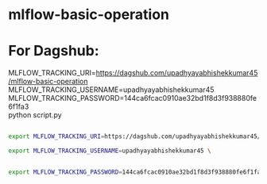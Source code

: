 # mlflow-basic-operation



# For Dagshub:
MLFLOW_TRACKING_URI=https://dagshub.com/upadhyayabhishekkumar45/mlflow-basic-operation
MLFLOW_TRACKING_USERNAME=upadhyayabhishekkumar45 \
MLFLOW_TRACKING_PASSWORD=144ca6fcac0910ae32bd1f8d3f938880fe6f1fa3 \
python script.py


```bash

export MLFLOW_TRACKING_URI=https://dagshub.com/upadhyayabhishekkumar45/mlflow-basic-operation

export MLFLOW_TRACKING_USERNAME=upadhyayabhishekkumar45 \


export MLFLOW_TRACKING_PASSWORD=144ca6fcac0910ae32bd1f8d3f938880fe6f1fa3 \


```
